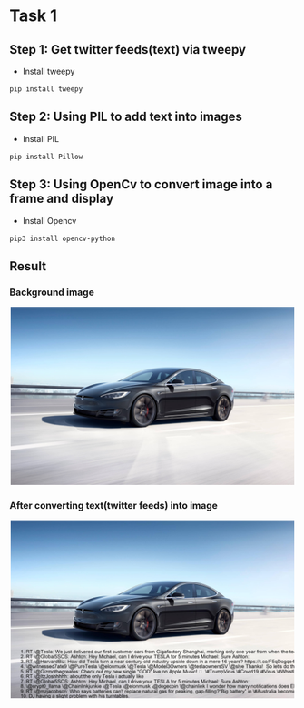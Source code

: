 # Task 1
## Step 1: Get twitter feeds(text) via tweepy

- Install tweepy
```
pip install tweepy
```
## Step 2: Using PIL to add text into images
- Install PIL
```
pip install Pillow
```
## Step 3: Using OpenCv to convert image into a frame and display
- Install Opencv
```
pip3 install opencv-python
```
## Result
### Background image
<p align="middle">
  <img src= "https://github.com/BUEC500C1/video-Jie1995tbc/blob/master/Part%202/image/start.jpg" width=500> 
</p>

### After converting text(twitter feeds) into image 
<p align="middle">
  <img src= "https://github.com/BUEC500C1/video-Jie1995tbc/blob/master/Part%202/image/tesla.jpg" width=500> 
</p>




